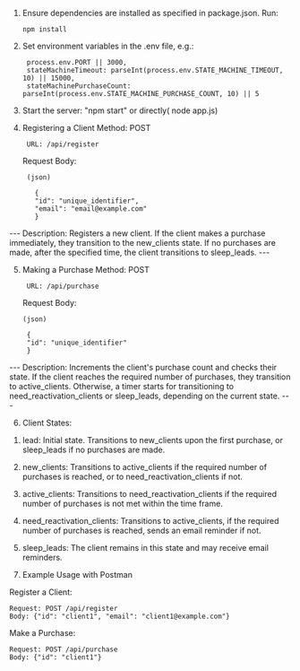 1. Ensure dependencies are installed as specified in package.json. Run:

       npm install


2. Set environment variables in the .env file, e.g.:

        process.env.PORT || 3000,
        stateMachineTimeout: parseInt(process.env.STATE_MACHINE_TIMEOUT, 10) || 15000,
        stateMachinePurchaseCount: parseInt(process.env.STATE_MACHINE_PURCHASE_COUNT, 10) || 5
   

3. Start the server:
	"npm start" or directly( node app.js)



4. Registering a Client
    Method: POST

        URL: /api/register

	Request Body:

        (json)

    	  {
      	  "id": "unique_identifier",
      	  "email": "email@example.com"
    	  }

--- Description: Registers a new client. If the client makes a purchase immediately, they transition to the new_clients state. If no purchases are made, after the specified time, the client transitions to sleep_leads. ---


5. Making a Purchase
     Method: POST

    	URL: /api/purchase

	Request Body:

       (json)
    
    	{
      	"id": "unique_identifier"
    	}

--- Description: Increments the client's purchase count and checks their state. If the client reaches the required number of purchases, they transition to active_clients. Otherwise, a timer starts for transitioning to need_reactivation_clients or sleep_leads, depending on the current state. ---



6. Client States:

1) lead: Initial state. Transitions to new_clients upon the first purchase, or sleep_leads if no purchases are made.

2) new_clients: Transitions to active_clients if the required number of purchases is reached, or to need_reactivation_clients if not.

3) active_clients: Transitions to need_reactivation_clients if the required number of purchases is not met within the time frame.

4) need_reactivation_clients: Transitions to active_clients, if the required number of purchases is reached, sends an email reminder if not.

5) sleep_leads: The client remains in this state and may receive email reminders.


7. Example Usage with Postman

Register a Client:

    Request: POST /api/register
    Body: {"id": "client1", "email": "client1@example.com"}


Make a Purchase:

    Request: POST /api/purchase
    Body: {"id": "client1"}



